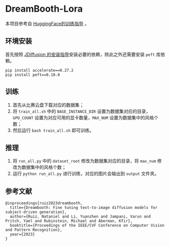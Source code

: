 # DreamBooth-Lora

本项目参考自 [HuggingFace的训练指导](https://huggingface.co/docs/peft/main/en/task_guides/dreambooth_lora) 。

## 环境安装

首先按照 [JDiffusion 的安装指导](../../README.md)安装必要的依赖，除此之外还需要安装 `peft` 库依赖。
```
pip install accelerate==0.27.2
pip install peft==0.10.0
```
## 训练

1. 首先从比赛云盘下载对应的数据集；
2. 将 `train_all.sh` 中的 `BASE_INSTANCE_DIR` 设置为数据集对应的目录，`GPU_COUNT` 设置为对应可用的显卡数量，`MAX_NUM` 设置为数据集中的风格个数；
3. 然后运行 `bash train_all.sh` 即可训练。

## 推理

1. 将 `run_all.py` 中的 `dataset_root` 修改为数据集对应的目录，将 `max_num` 修改为数据集中的风格个数；
2. 运行 `python run_all.py` 进行训练，对应的图片会输出到 `output` 文件夹。


## 参考文献

```
@inproceedings{ruiz2023dreambooth,
  title={Dreambooth: Fine tuning text-to-image diffusion models for subject-driven generation},
  author={Ruiz, Nataniel and Li, Yuanzhen and Jampani, Varun and Pritch, Yael and Rubinstein, Michael and Aberman, Kfir},
  booktitle={Proceedings of the IEEE/CVF Conference on Computer Vision and Pattern Recognition},
  year={2023}
}
```

